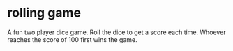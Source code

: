 # rolling game
A fun two player dice game. Roll the dice to get a score each time. Whoever reaches the score of 100 first wins the game.